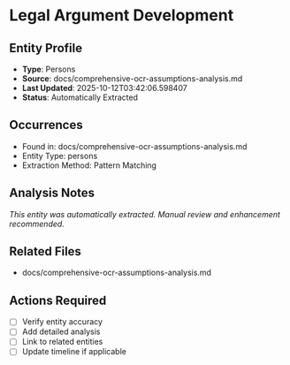 # Legal Argument Development

## Entity Profile
- **Type**: Persons
- **Source**: docs/comprehensive-ocr-assumptions-analysis.md
- **Last Updated**: 2025-10-12T03:42:06.598407
- **Status**: Automatically Extracted

## Occurrences
- Found in: docs/comprehensive-ocr-assumptions-analysis.md
- Entity Type: persons
- Extraction Method: Pattern Matching

## Analysis Notes
*This entity was automatically extracted. Manual review and enhancement recommended.*

## Related Files
- docs/comprehensive-ocr-assumptions-analysis.md

## Actions Required
- [ ] Verify entity accuracy
- [ ] Add detailed analysis
- [ ] Link to related entities
- [ ] Update timeline if applicable
